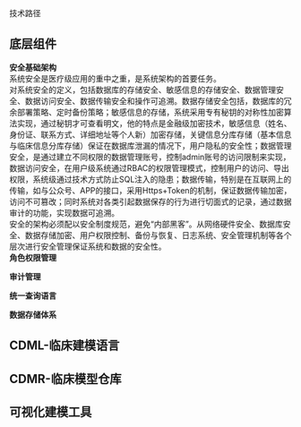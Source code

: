 技术路径
## 底层组件
**安全基础架构**   
系统安全是医疗级应用的重中之重，是系统架构的首要任务。   
对系统安全的定义，包括数据库的存储安全、敏感信息的存储安全、数据管理安全、数据访问安全、数据传输安全和操作可追溯。数据存储安全包括，数据库的冗余部署策略、定时备份策略；敏感信息的存储，系统采用专有秘钥的对称性加密算法实现，通过秘钥才可查看明文，他的特点是金融级加密技术，敏感信息（姓名、身份证、联系方式、详细地址等个人新）加密存储，关键信息分库存储（基本信息与临床信息分库存储）保证在数据库泄漏的情况下，用户隐私的安全性；数据管理安全，是通过建立不同权限的数据管理账号，控制admin账号的访问限制来实现，数据访问安全，在用户级系统通过RBAC的权限管理模式，控制用户的访问、导出权限，系统级通过技术方式防止SQL注入的隐患；数据传输，特别是在互联网上的传输，如与公众号、APP的接口，采用Https+Token的机制，保证数据传输加密，访问不可篡改；同时系统对各类引起数据保存的行为进行切面式的记录，通过数据审计的功能，实现数据可追溯。  
安全的架构必须配以安全制度规范，避免“内部黑客”。从网络硬件安全、数据库安全、数据存储加密、用户权限控制、备份与恢复、日志系统、安全管理机制等各个层次进行安全管理保证系统和数据的安全性。   
**角色权限管理**

**审计管理**

**统一查询语言**

**数据存储体系**

## CDML-临床建模语言


## CDMR-临床模型仓库

## 可视化建模工具
